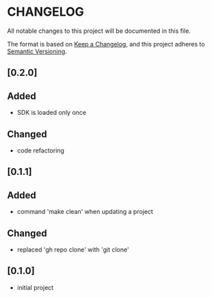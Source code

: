 # CHANGELOG

All notable changes to this project will be documented in this file.

The format is based on [Keep a Changelog](https://keepachangelog.com/en/1.0.0/),
and this project adheres to [Semantic Versioning](https://semver.org/spec/v2.0.0.html).

## [0.2.0]

## Added

- SDK is loaded only once

## Changed

- code refactoring

## [0.1.1]

## Added

- command 'make clean' when updating a project

## Changed

- replaced 'gh repo clone' with 'git clone'

## [0.1.0]

- initial project